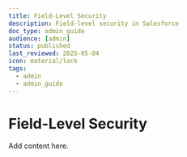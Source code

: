```yaml
---
title: Field-Level Security
description: Field-level security in Salesforce
doc_type: admin_guide
audience: [admin]
status: published
last_reviewed: 2025-05-04
icon: material/lock
tags:
  - admin
  - admin_guide
---
```


# Field-Level Security

Add content here.

